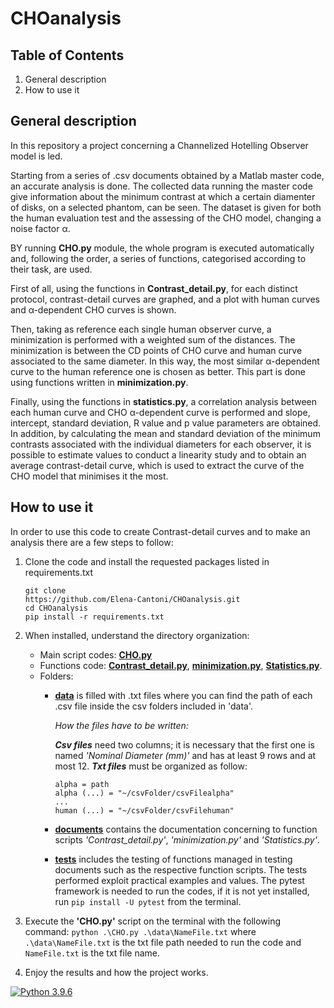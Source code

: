 
# CHOanalysis

## Table of Contents
1. General description
2. How to use it

## General description
In this repository a project concerning a Channelized Hotelling Observer model is led.

Starting from a series of .csv documents obtained by a Matlab master code, an accurate analysis is done.
The collected data running the master code give information about the minimum contrast at which a certain diamenter of disks, on a selected phantom, can be seen. The dataset is given for both the human evaluation test and the assessing of the CHO model, changing a noise factor &alpha;.

BY running **CHO.py** module, the whole program is executed automatically and, following the order, a series of functions, categorised according to their task, are used.

First of all, using the functions in **Contrast_detail.py**, for each distinct protocol, contrast-detail curves are graphed, and a plot with human curves and &alpha;-dependent CHO curves is shown.

Then,  taking as reference each single human observer curve, a minimization is performed with a weighted sum of the distances. The minimization is between the CD points of CHO curve and human curve associated to the same diameter.
In this way, the most similar &alpha;-dependent curve to the human reference one is chosen as better. This part is done using functions written in **minimization.py**.

Finally, using the functions in **statistics.py**, a correlation analysis between each human curve and CHO &alpha;-dependent curve is performed and slope, intercept, standard deviation, R value and p value  parameters are obtained.
In addition, by calculating the mean and standard deviation of the minimum contrasts associated with the individual diameters for each observer, it is possible to estimate values to conduct a linearity study and  to obtain an average contrast-detail curve, which is used to extract the curve of the CHO model that minimises it the most. 

## How to use it
In order to use this code to create Contrast-detail curves and to make an analysis there are a few steps to follow:

 1. Clone the code and install the requested packages listed in requirements.txt
	 ```
	git clone 
	https://github.com/Elena-Cantoni/CHOanalysis.git
	cd CHOanalysis
	pip install -r requirements.txt
	```
	
 2. When installed, understand the directory organization:
 
	 - Main script codes: [**CHO.py**](https://github.com/Elena-Cantoni/CHOanalysis/blob/main/CHO.py)
	 - Functions code: [**Contrast_detail.py**](https://github.com/Elena-Cantoni/CHOanalysis/blob/main/Contrast_detail.py), [**minimization.py**](https://github.com/Elena-Cantoni/CHOanalysis/blob/main/minimization.py), [**Statistics.py**](https://github.com/Elena-Cantoni/CHOanalysis/blob/main/Statistics.py).
	 - Folders: 
		- [**data**](https://github.com/Elena-Cantoni/CHOanalysis/tree/main/data) is filled with .txt files where you can find the path of each .csv file inside the csv folders included in 'data'. 
		
			*How the files have to be written:*

			***Csv files*** need two columns; it is necessary that the first one is named *'Nominal Diameter (mm)'* and has at least 9 rows and at most 12. 
			***Txt files*** must be organized as follow:
			```
			alpha = path
			alpha (...) = "~/csvFolder/csvFilealpha"
			...
			human (...) = "~/csvFolder/csvFilehuman"
			```
		- [**documents**](https://github.com/Elena-Cantoni/CHOanalysis/tree/main/documents) contains the documentation concerning to function scripts  *'Contrast_detail.py'*, *'minimization.py'* and  *'Statistics.py'*.
		- [**tests**](https://github.com/Elena-Cantoni/CHOanalysis/tree/main/tests)  includes the testing of functions managed in testing documents such as the respective function scripts. The tests performed exploit practical examples and values.
The pytest framework is needed to run the codes, if it is not yet installed, run ``pip install -U pytest`` from the terminal.
	
 3. Execute the **'CHO.py'** script on the terminal with the following command:
 ```python .\CHO.py .\data\NameFile.txt```
 where `.\data\NameFile.txt` is the txt file path needed to run the code and `NameFile.txt` is the txt file name.

	 

	 
4. Enjoy the results and how the project works.

[![Python 3.9.6](https://img.shields.io/badge/python-3.9.6-blue.svg)](https://www.python.org/downloads/release/python-396/)	 

	